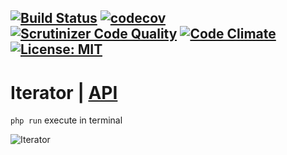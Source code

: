 [![Build Status](https://travis-ci.org/Jagepard/PhpDesignPatterns-Iterator.svg?branch=master)](https://travis-ci.org/Jagepard/PhpDesignPatterns-Iterator)
[![codecov](https://codecov.io/gh/Jagepard/PhpDesignPatterns-Iterator/branch/master/graph/badge.svg)](https://codecov.io/gh/Jagepard/PhpDesignPatterns-Iterator)
[![Scrutinizer Code Quality](https://scrutinizer-ci.com/g/Jagepard/PhpDesignPatterns-Iterator/badges/quality-score.png?b=master)](https://scrutinizer-ci.com/g/Jagepard/PhpDesignPatterns-Iterator/?branch=master)
[![Code Climate](https://codeclimate.com/github/Jagepard/PhpDesignPatterns-Iterator/badges/gpa.svg)](https://codeclimate.com/github/Jagepard/PhpDesignPatterns-Iterator)
[![License: MIT](https://img.shields.io/badge/license-MIT-498e7f.svg)](https://mit-license.org/)
-----

# Iterator | [API](https://github.com/Jagepard/PhpDesignPatterns-Iterator/blob/master/docs.md "Documentation API")
```php run``` execute in terminal

![Iterator](https://github.com/Jagepard/PhpDesignPatterns-Iterator/blob/master/UML.png)
